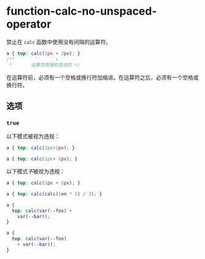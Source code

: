 # function-calc-no-unspaced-operator

禁止在 `calc` 函数中使用没有间隔的运算符。

```css
a { top: calc(1px + 2px); }
/**               ↑
 *       运算符周围的空白符 */
```

在运算符前，必须有一个空格或换行符加缩进。在运算符之后，必须有一个空格或换行符。

## 选项

### `true`

以下模式被视为违规：

```css
a { top: calc(1px+2px); }
```

```css
a { top: calc(1px+ 2px); }
```

以下模式*不*被视为违规：

```css
a { top: calc(1px + 2px); }
```

```css
a { top: calc(calc(1em * 2) / 3); }
```

```css
a {
  top: calc(var(--foo) +
    var(--bar));
}
```

```css
a {
  top: calc(var(--foo)
    + var(--bar));
}
```
